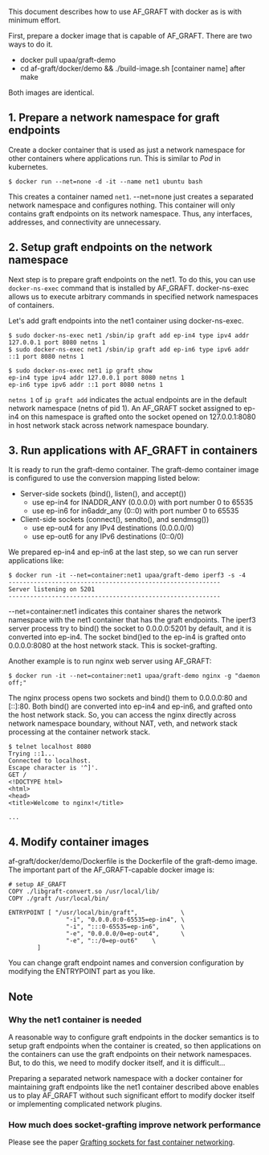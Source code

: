 


This document describes how to use AF_GRAFT with docker as is with
minimum effort.

First, prepare a docker image that is capable of AF_GRAFT. There are
two ways to do it.
- docker pull upaa/graft-demo
- cd af-graft/docker/demo && ./build-image.sh [container name] after make

Both images are identical.


## 1. Prepare a network namespace for graft endpoints

Create a docker container that is used as just a network namespace for
other containers where applications run. This is similar to _Pod_ in
kubernetes.


```shell-session
$ docker run --net=none -d -it --name net1 ubuntu bash
```

This creates a container named `net1`. --net=none just creates a
separated network namespace and configures nothing. This container
will only contains graft endpoints on its network namespace. Thus, any
interfaces, addresses, and connectivity are unnecessary.



## 2. Setup graft endpoints on the network namespace

Next step is to prepare graft endpoints on the net1. To do this, you
can use `docker-ns-exec` command that is installed by AF_GRAFT.
docker-ns-exec allows us to execute arbitrary commands in specified
network namespaces of containers.


Let's add graft endpoints into the net1 container using docker-ns-exec.
```shell-session
$ sudo docker-ns-exec net1 /sbin/ip graft add ep-in4 type ipv4 addr 127.0.0.1 port 8080 netns 1
$ sudo docker-ns-exec net1 /sbin/ip graft add ep-in6 type ipv6 addr ::1 port 8080 netns 1

$ sudo docker-ns-exec net1 ip graft show
ep-in4 type ipv4 addr 127.0.0.1 port 8080 netns 1 
ep-in6 type ipv6 addr ::1 port 8080 netns 1
```

`netns 1` of `ip graft add` indicates the actual endpoints are in the
default network namespace (netns of pid 1). An AF_GRAFT socket
assigned to ep-in4 on this namespace is grafted onto the socket opened
on 127.0.0.1:8080 in host network stack across network namespace
boundary.



## 3. Run applications with AF_GRAFT in containers

It is ready to run the graft-demo container. The graft-demo container
image is configured to use the conversion mapping listed below:

- Server-side sockets (bind(), listen(), and accept())
    - use ep-in4 for INADDR_ANY (0.0.0.0) with port number 0 to 65535
    - use ep-in6 for in6addr_any (0::0) with port number 0 to 65535
- Client-side sockets (connect(), sendto(),  and sendmsg())
    - use ep-out4 for any IPv4 destinations (0.0.0.0/0)
    - use ep-out6 for any IPv6 destinations (0::0/0)


We prepared ep-in4 and ep-in6 at the last step, so we can run server
applications like:

```shell-session
$ docker run -it --net=container:net1 upaa/graft-demo iperf3 -s -4 
-----------------------------------------------------------
Server listening on 5201
-----------------------------------------------------------
```

--net=container:net1 indicates this container shares the network
namespace with the net1 container that has the graft endpoints.  The
iperf3 server process try to bind() the socket to 0.0.0.0:5201 by
default, and it is converted into ep-in4. The socket bind()ed to the
ep-in4 is grafted onto 0.0.0.0:8080 at the host network stack. This is
socket-grafting.


Another example is to run nginx web server using AF_GRAFT:

```shell-session
$ docker run -it --net=container:net1 upaa/graft-demo nginx -g "daemon off;"
```


The nginx process opens two sockets and bind() them to 0.0.0.0:80 and
[::]:80. Both bind() are converted into ep-in4 and ep-in6, and grafted
onto the host network stack. So, you can access the nginx directly
across network namespace boundary, without NAT, veth, and network
stack processing at the container network stack.

```shell-session
$ telnet localhost 8080
Trying ::1...
Connected to localhost.
Escape character is '^]'.
GET /
<!DOCTYPE html>
<html>
<head>
<title>Welcome to nginx!</title>

...
```


## 4. Modify container images

af-graft/docker/demo/Dockerfile is the Dockerfile of the graft-demo
image. The important part of the AF_GRAFT-capable docker image is:

```
# setup AF_GRAFT
COPY ./libgraft-convert.so /usr/local/lib/
COPY ./graft /usr/local/bin/

ENTRYPOINT [ "/usr/local/bin/graft",            \
                "-i", "0.0.0.0:0-65535=ep-in4", \
                "-i", ":::0-65535=ep-in6",      \
                "-e", "0.0.0.0/0=ep-out4",      \
                "-e", "::/0=ep-out6"    \
        ]
```

You can change graft endpoint names and conversion configuration by
modifying the ENTRYPOINT part as you like.



## Note

### Why the net1 container is needed

A reasonable way to configure graft endpoints in the docker semantics
is to setup graft endpoints when the container is created, so then
applications on the containers can use the graft endpoints on their
network namespaces. But, to do this, we need to modify docker itself,
and it is difficult...

Preparing a separated network namespace with a docker container for
maintaining graft endpoints like the net1 container described above
enables us to play AF_GRAFT without such significant effort to modify
docker itself or implementing complicated network plugins.



### How much does socket-grafting improve network performance

Please see the paper [Grafting sockets for fast container
networking](https://dl.acm.org/citation.cfm?id=3230723).